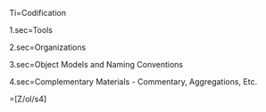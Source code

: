 Ti=Codification

1.sec=Tools

2.sec=Organizations

3.sec=Object Models and Naming Conventions

4.sec=Complementary Materials - Commentary, Aggregations, Etc.

=[Z/ol/s4]
